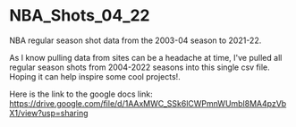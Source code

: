 # NBA_Shots_04_22

NBA regular season shot data from the 2003-04 season to 2021-22.

As I know pulling data from sites can be a headache at time, I've pulled all regular season shots from 2004-2022 seasons into this single csv file. Hoping it can help inspire some cool projects!.

Here is the link to the google docs link: https://drive.google.com/file/d/1AAxMWC_SSk6lCWPmnWUmbl8MA4pzVbX1/view?usp=sharing
